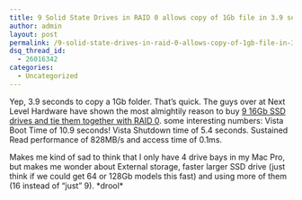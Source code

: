 ```yaml
---
title: 9 Solid State Drives in RAID 0 allows copy of 1Gb file in 3.9 seconds!
author: admin
layout: post
permalink: /9-solid-state-drives-in-raid-0-allows-copy-of-1gb-file-in-39-seconds/
dsq_thread_id:
  - 26016342
categories:
  - Uncategorized
---
```

Yep, 3.9 seconds to copy a 1Gb folder. That&#8217;s quick. The guys over at Next Level Hardware have shown the most almightily reason to buy [9 16Gb SSD drives and tie them together with RAID 0][1]. some interesting numbers: Vista Boot Time of 10.9 seconds! Vista Shutdown time of 5.4 seconds. Sustained Read performance of 828MB/s and access time of 0.1ms.

Makes me kind of sad to think that I only have 4 drive bays in my Mac Pro, but makes me wonder about External storage, faster larger SSD drive (just think if we could get 64 or 128Gb models this fast) and using more of them (16 instead of &#8220;just&#8221; 9). \*drool\*

 [1]: http://www.nextlevelhardware.com/storage/battleship/